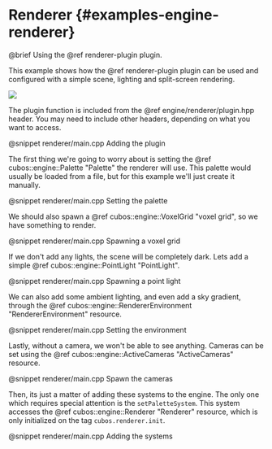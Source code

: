 # Renderer {#examples-engine-renderer}

@brief Using the @ref renderer-plugin plugin.

This example shows how the @ref renderer-plugin plugin can be used and
configured with a simple scene, lighting and split-screen rendering.

![](renderer/output.png)

The plugin function is included from the @ref engine/renderer/plugin.hpp header.
You may need to include other headers, depending on what you want to access.

@snippet renderer/main.cpp Adding the plugin

The first thing we're going to worry about is setting the
@ref cubos::engine::Palette "Palette" the renderer will use. This palette
would usually be loaded from a file, but for this example we'll just create it
manually.

@snippet renderer/main.cpp Setting the palette

We should also spawn a @ref cubos::engine::VoxelGrid "voxel grid", so we have
something to render.

@snippet renderer/main.cpp Spawning a voxel grid

If we don't add any lights, the scene will be completely dark. Lets add a
simple @ref cubos::engine::PointLight "PointLight".

@snippet renderer/main.cpp Spawning a point light

We can also add some ambient lighting, and even add a sky gradient, through the
@ref cubos::engine::RendererEnvironment "RendererEnvironment" resource.

@snippet renderer/main.cpp Setting the environment

Lastly, without a camera, we won't be able to see anything. Cameras can be set
using the @ref cubos::engine::ActiveCameras "ActiveCameras" resource.

@snippet renderer/main.cpp Spawn the cameras

Then, its just a matter of adding these systems to the engine. The only one
which requires special attention is the `setPaletteSystem`. This system
accesses the @ref cubos::engine::Renderer "Renderer" resource, which is only
initialized on the tag `cubos.renderer.init`.

@snippet renderer/main.cpp Adding the systems
